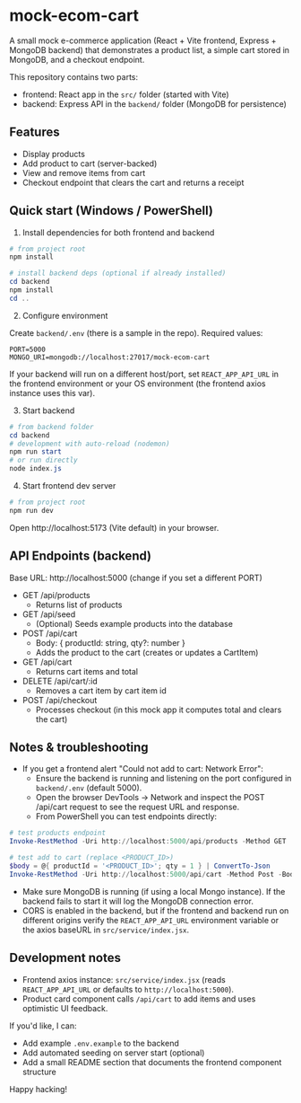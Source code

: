 
# mock-ecom-cart

A small mock e-commerce application (React + Vite frontend, Express + MongoDB backend) that demonstrates a product list, a simple cart stored in MongoDB, and a checkout endpoint.

This repository contains two parts:

- frontend: React app in the `src/` folder (started with Vite)
- backend: Express API in the `backend/` folder (MongoDB for persistence)

## Features

- Display products
- Add product to cart (server-backed)
- View and remove items from cart
- Checkout endpoint that clears the cart and returns a receipt

## Quick start (Windows / PowerShell)

1) Install dependencies for both frontend and backend

```powershell
# from project root
npm install

# install backend deps (optional if already installed)
cd backend
npm install
cd ..
```

2) Configure environment

Create `backend/.env` (there is a sample in the repo). Required values:

```
PORT=5000
MONGO_URI=mongodb://localhost:27017/mock-ecom-cart
```

If your backend will run on a different host/port, set `REACT_APP_API_URL` in the frontend environment or your OS environment (the frontend axios instance uses this var).

3) Start backend

```powershell
# from backend folder
cd backend
# development with auto-reload (nodemon)
npm run start
# or run directly
node index.js
```

4) Start frontend dev server

```powershell
# from project root
npm run dev
```

Open http://localhost:5173 (Vite default) in your browser.

## API Endpoints (backend)

Base URL: http://localhost:5000 (change if you set a different PORT)

- GET /api/products
  - Returns list of products
- GET /api/seed
  - (Optional) Seeds example products into the database
- POST /api/cart
  - Body: { productId: string, qty?: number }
  - Adds the product to the cart (creates or updates a CartItem)
- GET /api/cart
  - Returns cart items and total
- DELETE /api/cart/:id
  - Removes a cart item by cart item id
- POST /api/checkout
  - Processes checkout (in this mock app it computes total and clears the cart)

## Notes & troubleshooting

- If you get a frontend alert "Could not add to cart: Network Error":
  - Ensure the backend is running and listening on the port configured in `backend/.env` (default 5000).
  - Open the browser DevTools → Network and inspect the POST /api/cart request to see the request URL and response.
  - From PowerShell you can test endpoints directly:

```powershell
# test products endpoint
Invoke-RestMethod -Uri http://localhost:5000/api/products -Method GET

# test add to cart (replace <PRODUCT_ID>)
$body = @{ productId = '<PRODUCT_ID>'; qty = 1 } | ConvertTo-Json
Invoke-RestMethod -Uri http://localhost:5000/api/cart -Method Post -Body $body -ContentType 'application/json'
```

- Make sure MongoDB is running (if using a local Mongo instance). If the backend fails to start it will log the MongoDB connection error.
- CORS is enabled in the backend, but if the frontend and backend run on different origins verify the `REACT_APP_API_URL` environment variable or the axios baseURL in `src/service/index.jsx`.

## Development notes

- Frontend axios instance: `src/service/index.jsx` (reads `REACT_APP_API_URL` or defaults to `http://localhost:5000`).
- Product card component calls `/api/cart` to add items and uses optimistic UI feedback.

If you'd like, I can:
- Add example `.env.example` to the backend
- Add automated seeding on server start (optional)
- Add a small README section that documents the frontend component structure

Happy hacking!
  